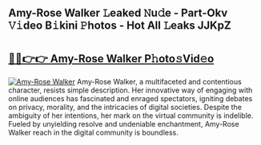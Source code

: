 ## Amy-Rose Walker 𝙻eaked 𝙽u𝚍e - Part-Okv 𝚅𝚒deo B𝚒kini 𝙿hotos - Hot All 𝙻eaks JJKpZ

# <h2><a href="http://ld5jwfb.urlbe.top/?page=Amy-Rose+Walker">🔗🔗👉👉 Amy-Rose Walker P𝚑oto𝚜Vid𝚎o</a></h2>

[![Amy-Rose Walker](https://i.imgur.com/eBuTRDB.gif)](http://ld5jwfb.urlbe.top/?page=Amy-Rose+Walker)
Amy-Rose Walker, a multifaceted and contentious character, resists simple description. Her innovative way of engaging with online audiences has fascinated and enraged spectators, igniting debates on privacy, morality, and the intricacies of digital societies. Despite the ambiguity of her intentions, her mark on the virtual community is indelible. Fueled by unyielding resolve and undeniable enchantment, Amy-Rose Walker reach in the digital community is boundless.
